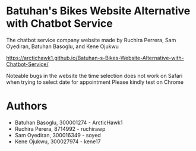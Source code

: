 # Batuhan's Bikes Website Alternative with Chatbot Service

The chatbot service company website made by Ruchira Perrera, Sam Oyediran, Batuhan Basoglu, and Kene Ojukwu

https://arctichawk1.github.io/Batuhan-s-Bikes-Website-Alternative-with-Chatbot-Service/


Noteable bugs in the website 
the time selection does not work on Safari when trying to select date for appointment 
Please kindly test on Chrome


# Authors

- Batuhan Basoglu, 300001274 - ArcticHawk1
- Ruchira Perera, 8714992 - ruchirawp
- Sam Oyediran, 300016349 - soyed
- Kene Ojukwu, 300027974 - kene17
